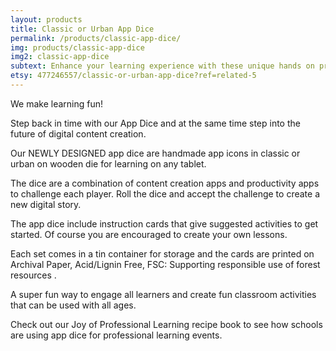 ```yaml
---
layout: products
title: Classic or Urban App Dice
permalink: /products/classic-app-dice/
img: products/classic-app-dice
img2: classic-app-dice
subtext: Enhance your learning experience with these unique hands on products and activities that activate wonder and play.
etsy: 477246557/classic-or-urban-app-dice?ref=related-5
---
```


We make learning fun!

Step back in time with our App Dice and at the same time step into the future of digital content creation.

Our NEWLY DESIGNED app dice are handmade app icons in classic or urban on wooden die for learning on any tablet.

The dice are a combination of content creation apps and productivity apps to challenge each player. Roll the dice and accept the challenge to create a new digital story.

The app dice include instruction cards that give suggested activities to get started. Of course you are encouraged to create your own lessons.

Each set comes in a tin container for storage and the cards are printed on Archival Paper, Acid/Lignin Free, FSC: Supporting responsible use of forest resources .

A super fun way to engage all learners and create fun classroom activities that can be used with all ages.

Check out our Joy of Professional Learning recipe book to see how schools are using app dice for professional learning events.

